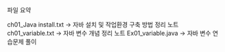 파일 요약

ch01_Java install.txt -> 자바 설치 및 작업환경 구축 방법 정리 노트
ch01_variable.txt -> 자바 변수 개념 정리 노트 
Ex01_variable.java -> 자바 변수 연습문제 풀이
